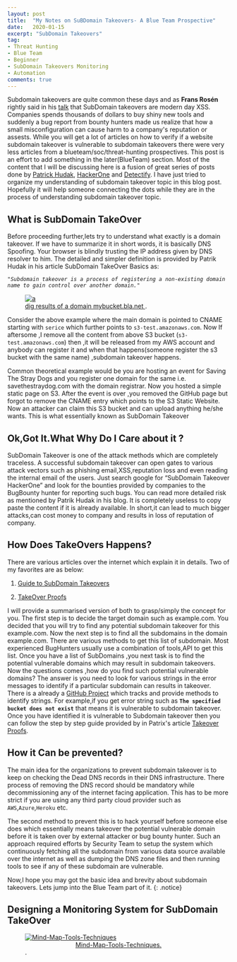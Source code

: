 ```yaml
---
layout: post
title:  "My Notes on SuBDomain Takeovers- A Blue Team Prospective"
date:   2020-01-15
excerpt: "SubDomain Takeovers"
tag:
- Threat Hunting 
- Blue Team
- Beginner
- SubDomain Takeovers Monitoring
- Automation 
comments: true
---
```


Subdomain takeovers are quite common these days and as **Frans Rosén** rightly said in his  <a href="https://www.youtube.com/watch?v=HhJv8CU-RIk">talk</a> that SubDomain takeovers are modern day XSS. Companies spends thousands of dollars to buy shiny new tools and suddenly a bug report from bounty hunters made us realize that how a small misconfiguration can cause harm to a company's reputation or assests. While you will get a lot of articles on how to verify if a website subdomain takeover is vulnerable to subdomain takeovers there were very less articles from a blueteam/soc/threat-hunting prospectives. This post is an effort to add something in the later(BlueTeam) section. Most of the content that I will be discussing here is a fusion of great series of posts done by <a href="https://0xpatrik.com/subdomain-takeover-basics/">Patrick Hudak</a>, <a href="https://www.hackerone.com/blog/Guide-Subdomain-Takeovers">HackerOne</a> and <a href="https://labs.detectify.com/2014/10/21/hostile-subdomain-takeover-using-herokugithubdesk-more/">Detectify</a>. I have just tried to organize my understanding of subdomain takeover topic in this blog post. Hopefully it will help someone connecting the dots while they are in the process of understanding subdomain takeover topic.


## What is SubDomain TakeOver
Before proceeding further,lets try to understand what exactly is a domain takeover. If we have to summarize it in short words, it is basically DNS Spoofing. Your browser is blindly trusting the IP address given by DNS resolver to him. The detailed and simpler definition is provided by Patrik Hudak in his article SubDomain TakeOver Basics as:

*`"Subdomain takeover is a process of registering a non-existing domain name to gain control over another domain."`*

<figure>
	<a href="https://ibb.co/tb28hYW"><img src="https://i.ibb.co/FBYgW8j/a.png" alt="a" border="0"></a>
	<figcaption><a href="http://www.flickr.com/photos/80901381@N04/7758832526/" title="Morning Fog Emerging From Trees by A Guy Taking Pictures, on Flickr">dig results of a domain mybucket.bla.net </a>.</figcaption>
</figure>

Consider the above example where the main domain is pointed to CNAME starting with `serice` which further points to `s3-test.amazonaws.com`. Now If aftersome ,I remove all the content from above S3 bucket (`s3-test.amazonaws.com`) then ,it will be released from my AWS account and anybody can register it and when that happens(someone register the s3 bucket with the same name) ,subdomain takeover happens.

Common theoretical example would be you are hosting an event for Saving The Stray Dogs and you register one domain for the same i.e. savethestraydog.com with the domain registrar. Now you hosted a simple static page on S3. After the event is over ,you removed the GitHub page but forgot to  remove the CNAME entry which points to the S3 Static Website. Now an attacker can claim this S3 bucket and can upload anything he/she wants. This is what essentially known as SubDomain Takeover


## Ok,Got It.What Why Do I Care about it ?

SubDomain Takeover is one of the attack methods which are completely traceless. A successful subdomain takeover can open gates to various attack vectors such as phishing email,XSS,reputation loss and even reading the internal email of the users. Just search google for “SubDomain Takeover HackerOne” and look for the bounties provided by companies to the BugBounty hunter for reporting such bugs. You can read more detailed risk as mentioned by Patrik Hudak in his blog. It is completely useless to copy paste the content if it is already available. In short,it can lead to much bigger attacks,can cost money to company and results in loss of reputation of company.

## How Does TakeOvers Happens? 

There are various articles over the internet which explain it in details. Two of my favorites are as below:

1.  <a href="https://www.hackerone.com/blog/Guide-Subdomain-Takeovers">Guide to SubDomain Takeovers</a> 
  
2.  <a href="https://0xpatrik.com/takeover-proofs/">TakeOver Proofs</a> 

I will provide a summarised version of both to grasp/simply the concept for you. The first step is to decide the target domain such as example.com. You decided that you will try to find any potential subdomain takeover for this example.com. Now the next step is to find all the subdomains in the domain example.com. There are various methods to get this list of subdomain. Most experienced BugHunters usually use a combination of tools,API to get this list. Once you have a list of SubDomains ,you next task is to find the potential vulnerable domains which may result  in subdomain takeovers. Now the questions comes ,how do you find such potential vulnerable domains? The answer is you need to look for various strings in the error messages to identify if a particular subdomain can results in takeover.  There is a already a <a href="https://github.com/EdOverflow/can-i-take-over-xyz">GitHub Project</a> which tracks and provide methods to identify strings. For example,if you get error string such as  **`The specified bucket does not exist`** that means it is vulnerable to subdomain takeover. Once you have identified it is vulnerable to Subdomain takeover then you can follow the step by step guide provided by in Patrix's article <a href="https://0xpatrik.com/takeover-proofs/">Takeover Proofs</a>. 


## How it Can be prevented?
The main idea for the organizations to prevent subdomain takeover is to keep on checking the Dead DNS records in their DNS infrastructure. There process of removing the DNS record should be mandatory while decommissioning any of the internet facing application. This has to be more strict if you are using any third party cloud provider such as `AWS`,`Azure`,`Heroku` etc.

The second method to prevent this is to hack yourself before someone else does which essentially means takeover the potential vulnerable domain before it is taken over by external attacker or bug bounty hunter. Such an approach required efforts by Security Team to setup the system which continuously fetching all the subdomain from various data source available over the internet as well as dumping the DNS zone files and then running tools to see if any of these subdomain are vulnerable.


Now,I hope you may got the basic idea and brevity about subdomain takeovers. Lets jump into the Blue Team part of it.
{: .notice}

## Designing a Monitoring System for SubDomain TakeOver
    
<figure>
	<a href="https://ibb.co/W5PfK9Y"><img src="https://i.ibb.co/F30z7vj/Mind-Map-Tools-Techniques.jpg" alt="Mind-Map-Tools-Techniques" border="0"></a>	
    <figcaption><a href="http://www.flickr.com/photos/80901381@N04/7758832526/" title="Morning Fog Emerging From Trees by A Guy Taking Pictures, on Flickr"><center>Mind-Map-Tools-Techniques.</center></a>.</figcaption>
</figure>

